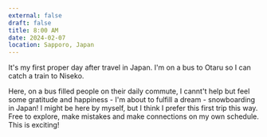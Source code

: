 ```yaml
---
external: false
draft: false
title: 8:00 AM
date: 2024-02-07
location: Sapporo, Japan
---
```


It's my first proper day after travel in Japan. I'm on a bus to Otaru so I can catch a train to Niseko. 


Here, on a bus filled people on their daily commute, I  cannt't help but feel some gratitude and happiness - I'm about to fulfill a dream - snowboarding in Japan! I might be here by myself, but I think I prefer this first trip this way. Free to explore, make mistakes and make connections on my own schedule. This is exciting!

